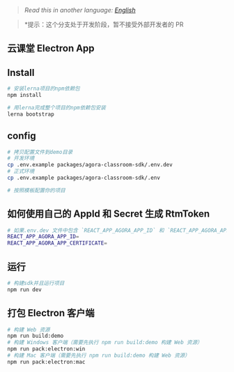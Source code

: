 > _Read this in another language: [English](README.md)_

> \*提示：这个分支处于开发阶段，暂不接受外部开发者的 PR

## 云课堂 Electron App

## Install

```bash
# 安装lerna项目的npm依赖包
npm install

# 用lerna完成整个项目的npm依赖包安装
lerna bootstrap
```

## config

```bash
# 拷贝配置文件到demo目录
# 开发环境
cp .env.example packages/agora-classroom-sdk/.env.dev
# 正式环境
cp .env.example packages/agora-classroom-sdk/.env

# 按照模板配置你的项目
```

## 如何使用自己的 AppId 和 Secret 生成 RtmToken

```bash
# 如果.env.dev 文件中包含 `REACT_APP_AGORA_APP_ID` 和 `REACT_APP_AGORA_APP_CERTIFICATE` 配置，客户端会为你自动生成 RTM Token
REACT_APP_AGORA_APP_ID=
REACT_APP_AGORA_APP_CERTIFICATE=
```

## 运行

```bash
# 构建sdk并且运行项目
npm run dev
```

## 打包 Electron 客户端

```bash
# 构建 Web 资源
npm run build:demo
# 构建 Windows 客户端（需要先执行 npm run build:demo 构建 Web 资源）
npm run pack:electron:win
# 构建 Mac 客户端（需要先执行 npm run build:demo 构建 Web 资源）
npm run pack:electron:mac
```
